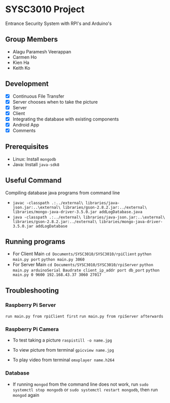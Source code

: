 # SYSC3010 Project
Entrance Security System with RPI's and Arduino's

## Group Members
- Alagu Paramesh Veerappan
- Carmen Ho
- Kien Ha
- Keith Ko

## Development
- [x] Continuous File Transfer
- [x] Server chooses when to take the picture
- [x] Server
- [x] Client
- [x] Integrating the database with existing components
- [x] Android App
- [x] Comments

## Prerequisites

* Linux: Install `mongodb`
* Java: Install `java-sdk8`

## Useful Command
Compiling database java programs from command line
* `javac -classpath .:../external\ libraries/java-json.jar:..\external\ libraries/gson-2.8.2.jar:../external\ libraries/mongo-java-driver-3.5.0.jar addLogDatabase.java`
* `java -classpath .:../external\ libraries/java-json.jar:..\external\ libraries/gson-2.8.2.jar:../external\ libraries/mongo-java-driver-3.5.0.jar addLogDatabase`

## Running programs
* For Client Main
`cd Documents/SYSC3010/SYSC3010/rpiClient`
`python main.py port`
`python main.py 3060`
* For Server Main
`cd Documents/SYSC3010/SYSC3010/rpiServer`
`python main.py arduinoSerial Baudrate client_ip_addr port db_port`
`python main.py 0 9600 192.168.43.37 3060 27017`

## Troubleshooting
### Raspberry Pi Server
`run main.py from rpiClient first`
`run main.py from rpiServer afterwards`

### Raspberry Pi Camera

* To test taking a picture
`raspistill -o name.jpg`

* To view picture from terminal
`gpicview name.jpg`

* To play video from terminal
`omxplayer name.h264`

### Database
* If running `mongod` from the command line does not work, run `sudo
  systemctl stop mongodb` or `sudo systemctl restart mongodb`, then run
  `mongod` again
